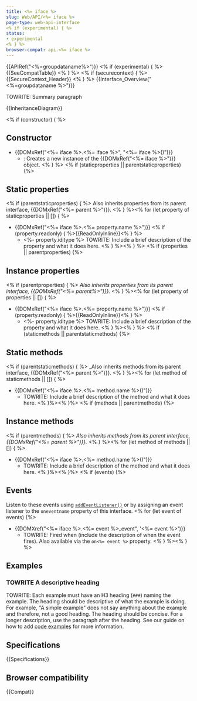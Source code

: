 ```yaml
---
title: <%= iface %>
slug: Web/API/<%= iface %>
page-type: web-api-interface
<% if (experimental) { %>
status:
- experimental
<% } %>
browser-compat: api.<%= iface %>
---
```

{{APIRef("<%=groupdataname%>")}}
<% if (experimental) { %>
{{SeeCompatTable}}
<% } %>
<% if (securecontext) { %>
{{SecureContext_Header}}
<% } %>
{{Interface_Overview("<%=groupdataname %>")}}

TOWRITE: Summary paragraph

{{InheritanceDiagram}}

<% if (constructor) { %>
## Constructor

- {{DOMxRef("<%= iface %>.<%= iface %>", "<%= iface %>()")}}
  - : Creates a new instance of the {{DOMxRef("<%= iface %>")}} object.
<% } %>
<% if (staticproperties || parentstaticproperties) {%>
## Static properties
<% if (parentstaticproperties) { %>
Also inherits properties from its parent interface, {{DOMxRef("<%= parent %>")}}.
<% } %><% for (let property of staticproperties || []) { %>
- {{DOMxRef("<%= iface %>.<%= property.name %>")}} <% if (property.readonly) { %>{{ReadOnlyInline}}<% } %>
  - <%- property.idltype %>  TOWRITE: Include a brief description of the property and what it does here.
<% } %><% } %>
<% if (properties || parentproperties) {%>
## Instance properties
<% if (parentproperties) { %>
_Also inherits properties from its parent interface, {{DOMxRef("<%= parent%>")}}._
<% } %><% for (let property of properties || []) { %>
- {{DOMxRef("<%= iface %>.<%= property.name %>")}} <% if (property.readonly) { %>{{ReadOnlyInline}}<% } %>
  - <%- property.idltype %> TOWRITE: Include a brief description of the property and what it does here.
<% } %><% } %>
<% if (staticmethods || parentstaticmethods) {%>
## Static methods
<% if (parentstaticmethods) { %>
_Also inherits methods from its parent interface, {{DOMxRef("<%= parent %>")}}.
<% } %><% for (let method of staticmethods || []) { %>
- {{DOMxRef("<%= iface %>.<%= method.name %>()")}}
  - TOWRITE: Include a brief description of the method and what it does here.
<% }%><% }%>
<% if (methods || parentmethods) {%>
## Instance methods
<% if (parentmethods) { %>
_Also inherits methods from its parent interface, {{DOMxRef("<%= parent %>")}}._
<% } %><% for (let method of methods || []) { %>
- {{DOMxRef("<%= iface %>.<%= method.name %>()")}}
  - TOWRITE: Include a brief description of the method and what it does here.
<% }%><% }%>
<% if (events) {%>
## Events

Listen to these events using [`addEventListener()`](/en-US/docs/Web/API/EventTarget/addEventListener) or by assigning an event listener to the `oneventname` property of this interface.
<% for (let event of events) {%>
- {{DOMXref("<%= iface %>.<%= event %>_event", '<%= event %>')}}
  - TOWRITE: Fired when (include the description of when the event fires).
    Also available via the `on<%= event %>` property.
<% } %><% } %>

## Examples

### TOWRITE A descriptive heading

TOWRITE: Each example must have an H3 heading (`###`) naming the example. The heading should be descriptive of what the example is doing. For example, "A simple example" does not say anything about the example and therefore, not a good heading. The heading should be concise. For a longer description, use the paragraph after the heading. See our guide on how to add [code examples](/en-US/docs/MDN/Writing_guidelines/Page_structures/Code_examples) for more information.

## Specifications

{{Specifications}}

## Browser compatibility

{{Compat}}
